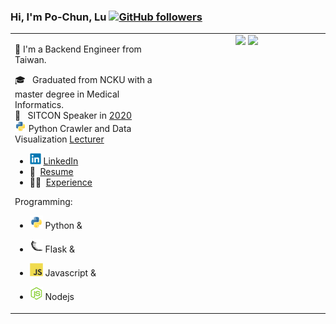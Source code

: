 ### Hi, I'm **Po-Chun, Lu** [![GitHub followers](https://img.shields.io/github/followers/Sirius207?style=social)](https://github.com/Sirius207?tab=followers)
<table><tr>
    <td valign="top" width="50%">

🎉 I'm a Backend Engineer from Taiwan.

🎓 &nbsp; Graduated from NCKU with a master degree in Medical Informatics.<br>
🎤 &nbsp; SITCON Speaker in [2020](https://www.youtube.com/watch?v=UkBb2xDTcrk)<br>
<img src="https://github.com/devicons/devicon/blob/master/icons/python/python-original.svg?raw=true" width="18" height="18" /> Python Crawler and Data Visualization [Lecturer](https://aigp.ncku.edu.tw/p/412-1181-25698.php?Lang=zh-tw)


- <img src="https://github.com/devicons/devicon/blob/master/icons/linkedin/linkedin-original.svg?raw=true" width="18" height="18" /> [LinkedIn](https://www.linkedin.com/in/pochunlu/)
- 📄&nbsp; [Resume](https://www.cakeresume.com/oceanus11034)
- 🏃🏻&nbsp; [Experience](https://www.yourator.co/r/06ab9211-197c-4cd1-baed-e75f0c2ee816)

Programming:
- <img src="https://github.com/devicons/devicon/blob/master/icons/python/python-original.svg?raw=true" width="21" height="21" /> Python &
- <img src="https://github.com/devicons/devicon/blob/master/icons/flask/flask-original.svg?raw=true" width="21" height="21" /> Flask &
- <img src="https://github.com/devicons/devicon/blob/master/icons/javascript/javascript-original.svg?raw=true" width="21" height="21" /> Javascript &
- <img src="https://github.com/devicons/devicon/blob/master/icons/nodejs/nodejs-original.svg?raw=true" width="21" height="21" /> Nodejs

    </td>
    </td><td valign="top" width="50%">
  <div align="center">
    <img src="https://github-readme-stats.vercel.app/api?username=Sirius207&show_icons=true" />
    <img src="https://github-readme-stats.vercel.app/api/top-langs/?username=Sirius207&layout=compact" />
  </div>
</tr></table>